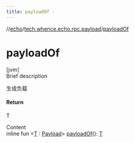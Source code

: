```yaml
---
title: payloadOf -
---
```

//[echo](../index.md)/[tech.whence.echo.rpc.payload](index.md)/[payloadOf](payload-of.md)



# payloadOf  
[jvm]  
Brief description  


生成负载



#### Return  


T

  
Content  
inline fun <[T](payload-of.md) : [Payload](-payload/index.md)> [payloadOf](payload-of.md)(): [T](payload-of.md)  



